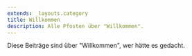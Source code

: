 ```yaml
---
extends: _layouts.category
title: Willkommen
description: Alle Pfosten über "Willkommen".
---
```

          
Diese Beiträge sind über "Willkommen", wer hätte es gedacht.
          